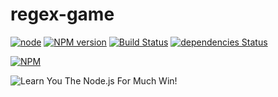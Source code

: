 # regex-game

[![node][node-image]][node-url]
[![NPM version][npm-image]][npm-url]
[![Build Status][buildstat-image]][buildstat-url]
[![dependencies Status][dependencies-image]][dependencies-url]

[![NPM][npm-nodei-image]][npm-nodei-url]

![Learn You The Node.js For Much Win!][regex-game-image]

[node-url]: https://nodejs.org/en/download/
[node-image]: https://img.shields.io/badge/node-v8.4-blue.svg

[npm-url]: https://npmjs.org/package/how-to-markdown
[npm-image]: https://img.shields.io/badge/npm-v5.4-orange.svg

[buildstat-url]: https://travis-ci.org/delda/regex-game
[buildstat-image]: https://travis-ci.org/delda/regex-game.svg?branch=master

[dependencies-url]: https://david-dm.org/delda/regex-game
[dependencies-image]: https://david-dm.org/delda/regex-game/status.svg

[npm-nodei-url]: https://nodei.co/npm/regex-game
[npm-nodei-image]: https://nodei.co/npm/regex-game.png

[regex-game-image]: https://raw.github.com/delda/regex-game/master/regex-game.png